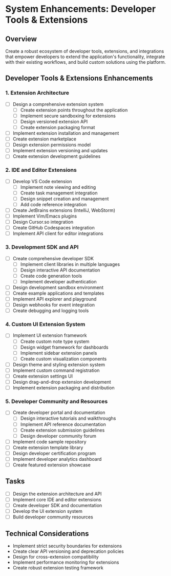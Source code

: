 # System Enhancements: Developer Tools & Extensions

## Overview

Create a robust ecosystem of developer tools, extensions, and integrations that empower developers to extend the application's functionality, integrate with their existing workflows, and build custom solutions using the platform.

## Developer Tools & Extensions Enhancements

### 1. Extension Architecture

- [ ] Design a comprehensive extension system
  - [ ] Create extension points throughout the application
  - [ ] Implement secure sandboxing for extensions
  - [ ] Design versioned extension API
  - [ ] Create extension packaging format
- [ ] Implement extension installation and management
- [ ] Create extension marketplace
- [ ] Design extension permissions model
- [ ] Implement extension versioning and updates
- [ ] Create extension development guidelines

### 2. IDE and Editor Extensions

- [ ] Develop VS Code extension
  - [ ] Implement note viewing and editing
  - [ ] Create task management integration
  - [ ] Design snippet creation and management
  - [ ] Add code reference integration
- [ ] Create JetBrains extensions (IntelliJ, WebStorm)
- [ ] Implement Vim/Emacs plugins
- [ ] Design Cursor.so integration
- [ ] Create GitHub Codespaces integration
- [ ] Implement API client for editor integrations

### 3. Development SDK and API

- [ ] Create comprehensive developer SDK
  - [ ] Implement client libraries in multiple languages
  - [ ] Design interactive API documentation
  - [ ] Create code generation tools
  - [ ] Implement developer authentication
- [ ] Design development sandbox environment
- [ ] Create example applications and templates
- [ ] Implement API explorer and playground
- [ ] Design webhooks for event integration
- [ ] Create debugging and logging tools

### 4. Custom UI Extension System

- [ ] Implement UI extension framework
  - [ ] Create custom note type system
  - [ ] Design widget framework for dashboards
  - [ ] Implement sidebar extension panels
  - [ ] Create custom visualization components
- [ ] Design theme and styling extension system
- [ ] Implement custom command registration
- [ ] Create extension settings UI
- [ ] Design drag-and-drop extension development
- [ ] Implement extension packaging and distribution

### 5. Developer Community and Resources

- [ ] Create developer portal and documentation
  - [ ] Design interactive tutorials and walkthroughs
  - [ ] Implement API reference documentation
  - [ ] Create extension submission guidelines
  - [ ] Design developer community forum
- [ ] Implement code sample repository
- [ ] Create extension template library
- [ ] Design developer certification program
- [ ] Implement developer analytics dashboard
- [ ] Create featured extension showcase

## Tasks

- [ ] Design the extension architecture and API
- [ ] Implement core IDE and editor extensions
- [ ] Create developer SDK and documentation
- [ ] Develop the UI extension system
- [ ] Build developer community resources

## Technical Considerations

- Implement strict security boundaries for extensions
- Create clear API versioning and deprecation policies
- Design for cross-extension compatibility
- Implement performance monitoring for extensions
- Create robust extension testing framework 
